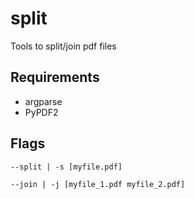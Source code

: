 # split

Tools to split/join pdf files

## Requirements

- argparse
- PyPDF2


## Flags

`--split | -s [myfile.pdf]`

`--join | -j [myfile_1.pdf myfile_2.pdf]`
